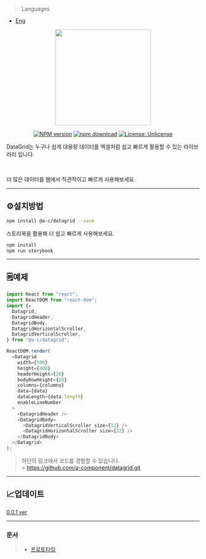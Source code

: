 > Languages

- [Eng](https://github.com/a-component/datagrid/blob/master/README.md)

<p align="center">
<img src="https://user-images.githubusercontent.com/62472550/143730838-2ab6f7f8-10be-489a-89e5-3117b08ae860.png"  width="250" height="250">
</p>

<div align="center">

[![NPM version][npm-image]][npm-url] [![npm download][download-image]][download-url]
[![License: Unlicense](https://img.shields.io/badge/license-Unlicense-blue.svg)](http://unlicense.org/)

[npm-image]: https://img.shields.io/npm/v/@a-c/datagrid
[npm-url]: https://www.npmjs.com/package/@a-c/datagrid
[download-image]: https://img.shields.io/npm/dw/@a-c/datagrid
[download-url]: https://www.npmjs.com/package/@a-c/datagrid

</div>

DataGrid는 누구나 쉽게 대용량 데이터를 엑셀처럼 쉽고 빠르게 활용할 수 있는 라이브러리 입니다.

<br/>

더 많은 데이터를 웹에서 직관적이고 빠르게 사용해보세요.

<hr />

## **⚙️설치방법**

```bash
npm install @a-c/datagrid --save
```

스토리북을 활용해 더 쉽고 빠르게 사용해보세요.

```bash
npm install
npm run storybook
```

<hr />

## **🗒예제**

```js
import React from "react";
import ReactDOM from "react-dom";
import {✏️
  Datagrid,
  DatagridHeader,
  DatagridBody,
  DatagridHorizontalScroller,
  DatagridVerticalScroller,
} from "@a-c/datagrid";

ReactDOM.render(
  <Datagrid
    width={500}
    height={400}
    headerHeight={28}
    bodyRowHeight={28}
    columns={columns}
    data={data}
    dataLength={data.length}
    enableLineNumber
  >
    <DatagridHeader />
    <DatagridBody>
      <DatagridVerticalScroller size={12} />
      <DatagridHorizontalScroller size={12} />
    </DatagridBody>
  </Datagrid>
);
```

> 하단의 링크에서 코드를 경험할 수 있습니다.
> <br /> > https://github.com/a-component/datagrid.git

<hr />

## **📈업데이트**

[0.0.1 ver](https://www.notion.so/Patch-notes-d1f6035d286d4e268bd0515c7869ef39)

<hr />

### 문서

> - [프로토타입](https://medium.com/chequer/react-datagrid-component-%EC%A0%9C%EC%9E%91%EA%B8%B0-with-es6-typescript-4efcbfe1b442)
